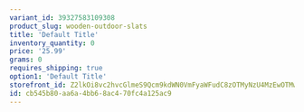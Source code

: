 ```yaml
---
variant_id: 39327583109308
product_slug: wooden-outdoor-slats
title: 'Default Title'
inventory_quantity: 0
price: '25.99'
grams: 0
requires_shipping: true
option1: 'Default Title'
storefront_id: Z2lkOi8vc2hvcGlmeS9Qcm9kdWN0VmFyaWFudC8zOTMyNzU4MzEwOTMwOA==
id: cb545b80-aa6a-4bb6-8ac4-70fc4a125ac9
---
```

